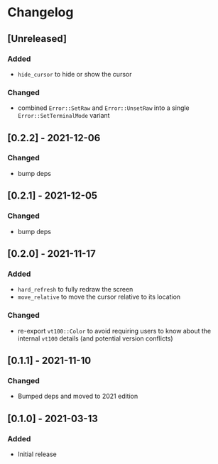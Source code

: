 # Changelog

## [Unreleased]

### Added

* `hide_cursor` to hide or show the cursor

### Changed

* combined `Error::SetRaw` and `Error::UnsetRaw` into a single
  `Error::SetTerminalMode` variant

## [0.2.2] - 2021-12-06

### Changed

* bump deps

## [0.2.1] - 2021-12-05

### Changed

* bump deps

## [0.2.0] - 2021-11-17

### Added

* `hard_refresh` to fully redraw the screen
* `move_relative` to move the cursor relative to its location

### Changed

* re-export `vt100::Color` to avoid requiring users to know about the internal
  `vt100` details (and potential version conflicts)

## [0.1.1] - 2021-11-10

### Changed

* Bumped deps and moved to 2021 edition

## [0.1.0] - 2021-03-13

### Added

* Initial release
